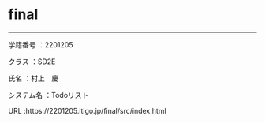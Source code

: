 # final
<hr>
<p>学籍番号 ：2201205</p>
<p>クラス   ：SD2E</p>
<p>氏名    ：村上　慶</p>
<p>システム名 ：Todoリスト</p>
<p>URL :https://2201205.itigo.jp/final/src/index.html</p>
